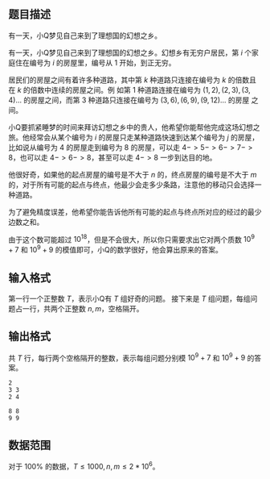 ## 题目描述

有一天，小Q梦见自己来到了理想国的幻想之乡。

有一天，小Q梦见自己来到了理想国的幻想之乡。幻想乡有无穷户居民，第 $i$ 个家庭住在编号为 $i$ 的房屋里，编号从 $1$ 开始，到正无穷。

居民们的房屋之间有着许多种道路，其中第 $k$ 种道路只连接在编号为 $k$ 的倍数且在 $k$ 的倍数中连续的房屋之间。例
如第 $1$ 种道路连接在编号为 $(1,2),(2,3),(3,4)\dots$ 的房屋之间，而第 $3$ 种道路只连接在编号为 $(3,6),(6,9),(9,12)\dots$ 的房屋
之间。

小Q要抓紧睡梦的时间来拜访幻想之乡中的贵人，他希望你能帮他完成这场幻想之旅。他经常会从某个编号为 $i$ 的房屋只走某种道路快速到达某个编号为 $j$ 的房屋，比如说从编号为 $4$ 的房屋走到编号为 $8$ 的房屋，可以走 $4->5->6->7->8$，也可以走 $4->6->8$，甚至可以走 $4->8$ 一步到达目的地。

他很好奇，如果他的起点房屋的编号是不大于 $n$ 的，终点房屋的编号是不大于 $m$ 的，对于所有可能的起点与终点，他最少会走多少条路，注意他的移动只会选择一种道路。

为了避免精度误差，他希望你能告诉他所有可能的起点与终点所对应的经过的最少边数之和。

由于这个数可能超过 $10^{18}$，但是不会很大，所以你只需要求出它对两个质数 $10^9+7$ 和 $10^9+9$ 的模值即可，小Q的数学很好，他会算出原来的答案。

## 输入格式

第一行一个正整数 $T$，表示小Q有 $T$ 组好奇的问题。
接下来是 $T$ 组问题，每组问题占一行，共两个正整数 $n, m$，空格隔开。

## 输出格式

共 $T$ 行，每行两个空格隔开的整数，表示每组问题分别模 $10^9+7$ 和 $10^9+9$ 的答案。

```input1
2
3 3
2 4
```

```output1
8 8
9 9
```

## 数据范围

对于 $100\%$ 的数据，$T\le 1000,n,m\le 2*10^6$。